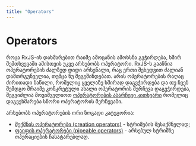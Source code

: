 ```yaml
---
title: "Operators"
---
```


# Operators

როცა RxJS-ის დახმარებით რაიმე ამოცანის ამოხსნა გვჭირდება, ხშირ შემთხვევაში
ამისთვის უკვე არსებობს ოპერატორი. RxJS-ს გააჩნია ოპერატორების ძალზედ დიდი
არსენალი, რაც ერთი შეხედვით ძალიან დამთრგუნველია, თუმცა ნუ შეგეშინდებათ.
არის ოპერატორების რაღაც ძირითადი ნაწილი, რომელიც ყველაზე ხშირად დაგვჭირდება
და თუ ჩვენ შემდგო მრაიმე კონკრეტული ახალი ოპერატორის შერჩევა დაგვჭირდება,
შეგვიძლია მოვიშველიოთ
[ოპერატორების ასარჩევი კითხვარი](https://rxjs.dev/operator-decision-tree)
რომელიც დაგვეხმარება სწორი ოპერატორის შერჩევაში.

არსებობს ოპერატორების ორი ზოგადი კატეგორია:

- [შექმნის ოპერატორები (creation operators)](./creation-operators.html) - სტრიმების
  შესაქმნელად;
- [ფაიფის ოპერატორები (pipeable operators)](./pipeable-operators.html) - არსებულ სტრიმზე ოპერაციების ჩასატარებლად.
